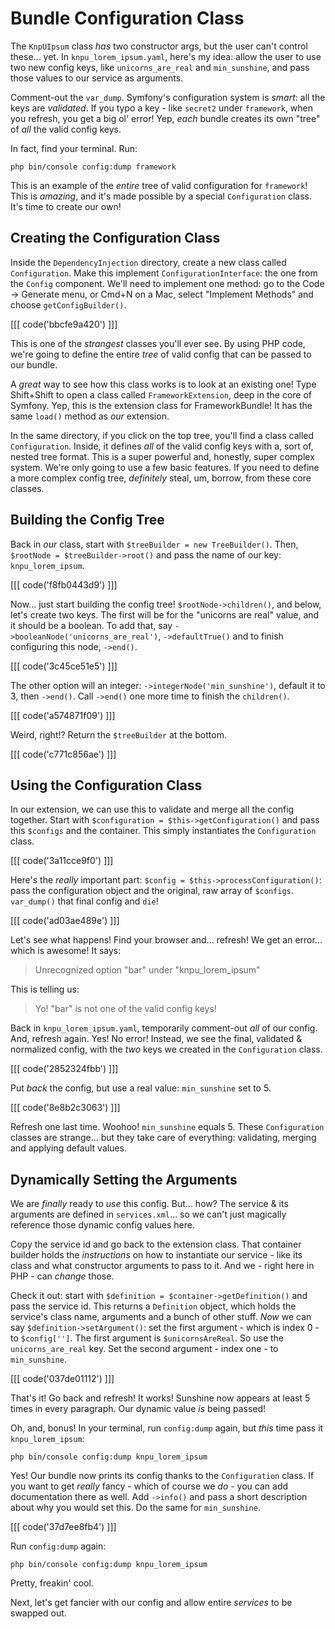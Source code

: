 # Bundle Configuration Class

The `KnpUIpsum` class *has* two constructor args, but the user can't control these...
yet. In `knpu_lorem_ipsum.yaml`, here's my idea: allow the user to use two new
config keys, like `unicorns_are_real` and `min_sunshine`, and pass those values
to our service as arguments.

Comment-out the `var_dump`. Symfony's configuration system is *smart*: all the
keys are *validated*. If you typo a key - like `secret2` under `framework`, when
you refresh, you get a big ol' error! Yep, *each* bundle creates its own "tree" of
*all* the valid config keys.

In fact, find your terminal. Run:

```terminal
php bin/console config:dump framework
```

This is an example of the *entire* tree of valid configuration for `framework`!
This is *amazing*, and it's made possible by a special `Configuration` class. It's
time to create our own!

## Creating the Configuration Class

Inside the `DependencyInjection` directory, create a new class called `Configuration`.
Make this implement `ConfigurationInterface`: the one from the `Config` component.
We'll need to implement one method: go to the Code -> Generate menu, or Cmd+N on
a Mac, select "Implement Methods" and choose `getConfigBuilder()`.

[[[ code('bbcfe9a420') ]]]

This is one of the *strangest* classes you'll ever see. By using PHP code, we're
going to define the entire *tree* of valid config that can be passed to our bundle.

A *great* way to see how this class works is to look at an existing one! Type
Shift+Shift to open a class called `FrameworkExtension`, deep in the core of Symfony.
Yep, this is the extension class for FrameworkBundle! It has the same `load()`
method as *our* extension.

In the same directory, if you click on the top tree, you'll find a class called
`Configuration`. Inside, it defines *all* of the valid config keys with a, sort of,
nested tree format. This is a super powerful and, honestly, super complex system.
We're only going to use a few basic features. If you need to define a more complex
config tree, *definitely* steal, um, borrow, from these core classes.

## Building the Config Tree

Back in *our* class, start with `$treeBuilder = new TreeBuilder()`. Then,
`$rootNode = $treeBuilder->root()` and pass the name of our key:
`knpu_lorem_ipsum`.

[[[ code('f8fb0443d9') ]]]

Now... just start building the config tree! `$rootNode->children()`, and below,
let's create two keys. The first will be for the "unicorns are real" value,
and it should be a boolean. To add that, say `->booleanNode('unicorns_are_real')`,
`->defaultTrue()` and to finish configuring this node, `->end()`.

[[[ code('3c45ce51e5') ]]]

The other option will an integer: `->integerNode('min_sunshine')`, default it to 3,
then `->end()`. Call `->end()` one more time to finish the `children()`.

[[[ code('a574871f09') ]]]

Weird, right!? Return the `$treeBuilder` at the bottom.

[[[ code('c771c856ae') ]]]

## Using the Configuration Class

In our extension, we can use this to validate and merge all the config together.
Start with `$configuration = $this->getConfiguration()` and pass this `$configs`
and the container. This simply instantiates the `Configuration` class.

[[[ code('3a11cce9f0') ]]]

Here's the *really* important part: `$config = $this->processConfiguration()`: pass
the configuration object and the original, raw array of `$configs`. `var_dump()`
that final config and `die`!

[[[ code('ad03ae489e') ]]]

Let's see what happens! Find your browser and... refresh! We get an error... which
is awesome! It says:

> Unrecognized option "bar" under "knpu_lorem_ipsum"

This is telling us:

> Yo! "bar" is not one of the valid config keys!

Back in `knpu_lorem_ipsum.yaml`, temporarily comment-out *all* of our config.
And, refresh again. Yes! No error! Instead, we see the final, validated & normalized
config, with the *two* keys we created in the `Configuration` class.

[[[ code('2852324fbb') ]]]

Put *back* the config, but use a real value: `min_sunshine` set to 5.

[[[ code('8e8b2c3063') ]]]

Refresh one last time. Woohoo! `min_sunshine` equals 5. These `Configuration`
classes are strange... but they take care of everything: validating, merging and
applying default values.

## Dynamically Setting the Arguments

We are *finally* ready to *use* this config. But... how? The service & its arguments
are defined in `services.xml`... so we can't just magically reference those dynamic
config values here.

Copy the service id and go back to the extension class. That container builder holds
the *instructions* on how to instantiate our service - like its class and what constructor
arguments to pass to it. And we - right here in PHP - can *change* those.

Check it out: start with `$definition = $container->getDefinition()` and pass the
service id. This returns a `Definition` object, which holds the service's class
name, arguments and a bunch of other stuff. *Now* we can say
`$definition->setArgument()`: set the first argument - which is index 0 - to
`$config['']`. The first argument is `$unicornsAreReal`. So use the
`unicorns_are_real` key. Set the second argument - index one - to `min_sunshine`.

[[[ code('037de01112') ]]]

That's it! Go back and refresh! It works! Sunshine now appears at least 5 times
in every paragraph. Our dynamic value *is* being passed!

Oh, and, bonus! In your terminal, run `config:dump` again, but *this* time pass
it `knpu_lorem_ipsum`:

```terminal-silent
php bin/console config:dump knpu_lorem_ipsum
```

Yes! Our bundle now prints its config thanks to the `Configuration` class. If you
want to get *really* fancy - which of course we *do* - you can add documentation
there as well. Add `->info()` and pass a short description about why you would
set this. Do the same for `min_sunshine`.

[[[ code('37d7ee8fb4') ]]]

Run `config:dump` again:

```terminal-silent
php bin/console config:dump knpu_lorem_ipsum
```

Pretty, freakin' cool.

Next, let's get fancier with our config and allow entire *services* to be swapped
out.

